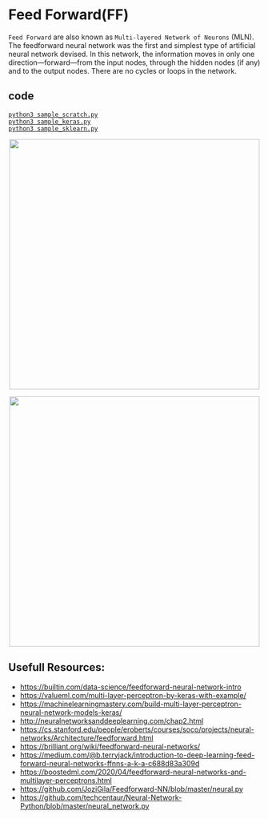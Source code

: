 # Feed Forward(FF)
`Feed Forward` are also known as `Multi-layered Network of Neurons` (MLN).  
The feedforward neural network was the first and simplest type of artificial neural network devised. In this network, the information moves in only one direction—forward—from the input nodes, through the hidden nodes (if any) and to the output nodes. There are no cycles or loops in the network.

## code 
[`python3 sample_scratch.py`](./sample_scratch.py)  
[`python3 sample_keras.py`](./sample_keras.py)  
[`python3 sample_sklearn.py`](./sample_sklearn.py)  

<p align="center">
  <img src="https://encrypted-tbn0.gstatic.com/images?q=tbn:ANd9GcSEyVOym-ry_NOb6XU0Dr-4TwWOJjuTKlQ5_g&usqp=CAU" width="500">
</p>
<p align="center">
  <img src="https://image2.slideserve.com/3630946/multi-layer-feed-forward-nn-ffnn-n.jpg" width="500">
</p>

## Usefull Resources:
+ https://builtin.com/data-science/feedforward-neural-network-intro
+ https://valueml.com/multi-layer-perceptron-by-keras-with-example/
+ https://machinelearningmastery.com/build-multi-layer-perceptron-neural-network-models-keras/
+ http://neuralnetworksanddeeplearning.com/chap2.html  
+ https://cs.stanford.edu/people/eroberts/courses/soco/projects/neural-networks/Architecture/feedforward.html  
+ https://brilliant.org/wiki/feedforward-neural-networks/  
+ https://medium.com/@b.terryjack/introduction-to-deep-learning-feed-forward-neural-networks-ffnns-a-k-a-c688d83a309d  
+ https://boostedml.com/2020/04/feedforward-neural-networks-and-multilayer-perceptrons.html  
+ https://github.com/JoziGila/Feedforward-NN/blob/master/neural.py  
+ https://github.com/techcentaur/Neural-Network-Python/blob/master/neural_network.py  